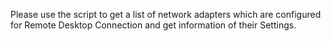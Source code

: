 Please use the script to get a list of network adapters which are configured for Remote Desktop Connection and get information of their Settings.